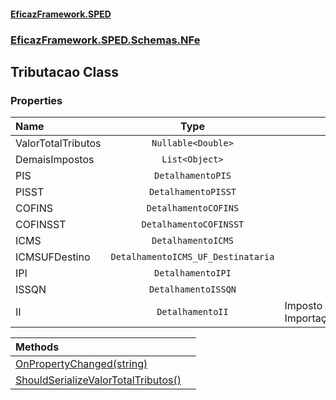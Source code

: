 #### [EficazFramework.SPED](EficazFrameworkSPED.md 'EficazFramework SPED')
### [EficazFramework.SPED.Schemas.NFe](EficazFramework.SPED.Schemas.NFe.md 'EficazFramework.SPED.Schemas.NFe')

## Tributacao Class
### Properties

| Name | Type | |
| :--- | :---: | :--- |
| ValorTotalTributos | `Nullable<Double>` |  |
| DemaisImpostos | `List<Object>` |  |
| PIS | `DetalhamentoPIS` |  |
| PISST | `DetalhamentoPISST` |  |
| COFINS | `DetalhamentoCOFINS` |  |
| COFINSST | `DetalhamentoCOFINSST` |  |
| ICMS | `DetalhamentoICMS` |  |
| ICMSUFDestino | `DetalhamentoICMS_UF_Destinataria` |  |
| IPI | `DetalhamentoIPI` |  |
| ISSQN | `DetalhamentoISSQN` |  |
| II | `DetalhamentoII` | Imposto de Importação |

| Methods | |
| :--- | :--- |
| [OnPropertyChanged(string)](EficazFramework.SPED.Schemas.NFe/Tributacao/OnPropertyChanged(string).md 'EficazFramework.SPED.Schemas.NFe.Tributacao.OnPropertyChanged(string)') | |
| [ShouldSerializeValorTotalTributos()](EficazFramework.SPED.Schemas.NFe/Tributacao/ShouldSerializeValorTotalTributos().md 'EficazFramework.SPED.Schemas.NFe.Tributacao.ShouldSerializeValorTotalTributos()') | |
